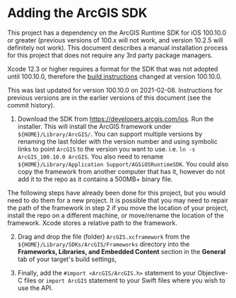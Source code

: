 #  Adding the ArcGIS SDK
This project has a dependency on the ArcGIS Runtime SDK for iOS
100.10.0 or greater (previous versions of 100.x will not work, and version
10.2.5 will definitely not work). This document describes a manual
installation process for this project that does not require any 3rd party
package managers.

Xcode 12.3 or higher requires a format for the SDK that was not
adopted until 100.10.0, therefore the
[build instructions](https://developers.arcgis.com/ios/reference/release-notes/#breaking-api-changess)
changed at version 100.10.0.  

This was last updated for version 100.10.0 on 2021-02-08.
Instructions for previous versions are in the earlier versions
of this document (see the commit history).

1) Download the SDK from https://developers.arcgis.com/ios.
Run the installer.  This will install the ArcGIS framework under
`${HOME}/Library/ArcGIS/`. You can support multiple versions
by renaming the last folder with the version number and using
symbolic links to point `ArcGIS` to the version you want to use.
i.e. `ln -s ArcGIS_100.10.0 ArcGIS`. You also need to rename
`${HOME}/Library/Application Support/AGSiOSRuntimeSDK`.
You could also copy the framework from another computer that has it,
however do not add it to the repo as it contains a 500MB+ binary file.

The following steps have already been done for this project, but you
would need to do them for a new project.  It is possible that you may
need to repair the path of the framework in step 2 if you move the
location of your project, install the repo on a different machine, or
move/rename the location of the framework. Xcode stores a relative
path to the framework.

2) Drag and drop the file (folder) `ArcGIS.xcframework` from the
`${HOME}/Library/SDKs/ArcGIS/Frameworks`
directory into the **Frameworks, Libraries, and Embedded Content**
section in the **General** tab of your target's build settings,

3) Finally, add the `#import <ArcGIS/ArcGIS.h>` statement to your
Objective-C files or `import ArcGIS` statement to your Swift files
where you wish to use the API.
